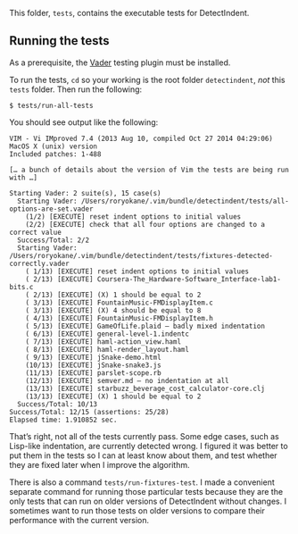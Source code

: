 This folder, `tests`, contains the executable tests for DetectIndent.

## Running the tests

As a prerequisite, the [Vader](https://github.com/junegunn/vader.vim) testing plugin must be installed.

To run the tests, `cd` so your working is the root folder `detectindent`, *not* this `tests` folder. Then run the following:

    $ tests/run-all-tests

You should see output like the following:

    VIM - Vi IMproved 7.4 (2013 Aug 10, compiled Oct 27 2014 04:29:06)
    MacOS X (unix) version
    Included patches: 1-488
    
    [… a bunch of details about the version of Vim the tests are being run with …]
    
    Starting Vader: 2 suite(s), 15 case(s)
      Starting Vader: /Users/roryokane/.vim/bundle/detectindent/tests/all-options-are-set.vader
        (1/2) [EXECUTE] reset indent options to initial values
        (2/2) [EXECUTE] check that all four options are changed to a correct value
      Success/Total: 2/2
      Starting Vader: /Users/roryokane/.vim/bundle/detectindent/tests/fixtures-detected-correctly.vader
        ( 1/13) [EXECUTE] reset indent options to initial values
        ( 2/13) [EXECUTE] Coursera-The_Hardware-Software_Interface-lab1-bits.c
        ( 2/13) [EXECUTE] (X) 1 should be equal to 2
        ( 3/13) [EXECUTE] FountainMusic-FMDisplayItem.c
        ( 3/13) [EXECUTE] (X) 4 should be equal to 8
        ( 4/13) [EXECUTE] FountainMusic-FMDisplayItem.h
        ( 5/13) [EXECUTE] GameOfLife.plaid – badly mixed indentation
        ( 6/13) [EXECUTE] general-level-1.indentc
        ( 7/13) [EXECUTE] haml-action_view.haml
        ( 8/13) [EXECUTE] haml-render_layout.haml
        ( 9/13) [EXECUTE] jSnake-demo.html
        (10/13) [EXECUTE] jSnake-snake3.js
        (11/13) [EXECUTE] parslet-scope.rb
        (12/13) [EXECUTE] semver.md – no indentation at all
        (13/13) [EXECUTE] starbuzz_beverage_cost_calculator-core.clj
        (13/13) [EXECUTE] (X) 1 should be equal to 2
      Success/Total: 10/13
    Success/Total: 12/15 (assertions: 25/28)
    Elapsed time: 1.910852 sec.

That’s right, not all of the tests currently pass. Some edge cases, such as Lisp-like indentation, are currently detected wrong. I figured it was better to put them in the tests so I can at least know about them, and test whether they are fixed later when I improve the algorithm.

There is also a command `tests/run-fixtures-test`. I made a convenient separate command for running those particular tests because they are the only tests that can run on older versions of DetectIndent without changes. I sometimes want to run those tests on older versions to compare their performance with the current version.
